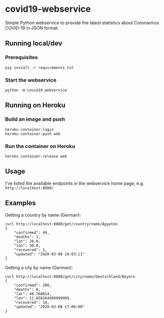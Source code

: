 # covid19-webservice
Simple Python webservice to provide the latest statistics about Coronavirus COVID-19 in JSON format.

## Running local/dev


### Prerequisites

```
pip install -r requirements.txt
```

### Start the webservice

```
python -m covid19_webservice
```


## Running on Heroku


### Build an image and push

```
heroku container:login
heroku container:push web
```

### Run the container on Heroku

```
heroku container:release web
```


## Usage

I've listed the available endpoints in the webservice home page, e.g. `http://localhost:8080/`



## Examples

Getting a country by name (German):

```
curl http://localhost:8080/get/country/name/Ägypten
{
    "confirmed": 49, 
    "deaths": 1, 
    "lat": 26.0, 
    "lon": 30.0, 
    "recovered": 1, 
    "updated": "2020-03-08 19:03:11"
}
```

Getting a city by name (German):

```
curl http://localhost:8080/get/city/name/Deutschland/Bayern
{
    "confirmed": 200, 
    "deaths": 0, 
    "lat": 48.768814, 
    "lon": 11.658164999999999, 
    "recovered": 14, 
    "updated": "2020-03-08 17:00:00"
}
```
